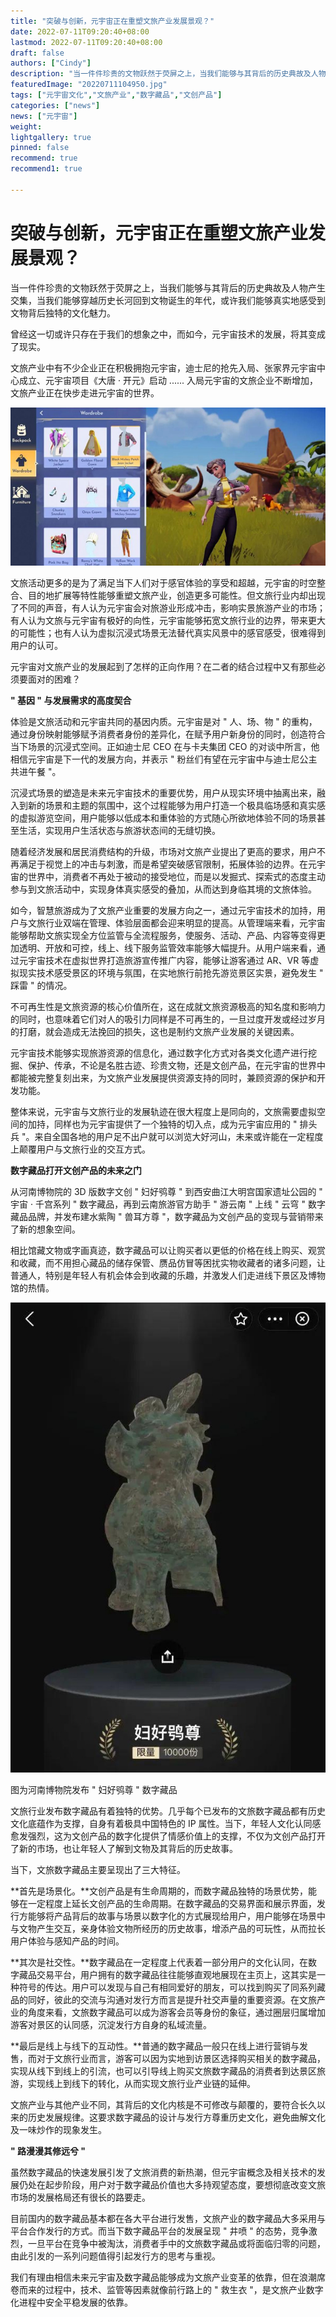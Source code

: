 ```yaml
---
title: "突破与创新，元宇宙正在重塑文旅产业发展景观？"
date: 2022-07-11T09:20:40+08:00
lastmod: 2022-07-11T09:20:40+08:00
draft: false
authors: ["Cindy"]
description: "当一件件珍贵的文物跃然于荧屏之上，当我们能够与其背后的历史典故及人物产生交集，当我们能够穿越历史长河回到文物诞生的年代，或许我们能够真实地感受到文物背后独特的文化魅力"
featuredImage: "20220711104950.jpg"
tags: ["元宇宙文化","文旅产业","数字藏品","文创产品"]
categories: ["news"]
news: ["元宇宙"]
weight: 
lightgallery: true
pinned: false
recommend: true
recommend1: true

---
```


# 突破与创新，元宇宙正在重塑文旅产业发展景观？

当一件件珍贵的文物跃然于荧屏之上，当我们能够与其背后的历史典故及人物产生交集，当我们能够穿越历史长河回到文物诞生的年代，或许我们能够真实地感受到文物背后独特的文化魅力。

曾经这一切或许只存在于我们的想象之中，而如今，元宇宙技术的发展，将其变成了现实。

文旅产业中有不少企业正在积极拥抱元宇宙，迪士尼的抢先入局、张家界元宇宙中心成立、元宇宙项目《大唐 · 开元》启动 ...... 入局元宇宙的文旅企业不断增加，文旅产业正在快步走进元宇宙的世界。

![img](20220711104950.jpg)

文旅活动更多的是为了满足当下人们对于感官体验的享受和超越，元宇宙的时空整合、目的地扩展等特性能够重塑文旅产业，创造更多可能性。但文旅行业内却出现了不同的声音，有人认为元宇宙会对旅游业形成冲击，影响实景旅游产业的市场；有人认为文旅与元宇宙有极好的向性，元宇宙能够拓宽文旅行业的边界，带来更大的可能性；也有人认为虚拟沉浸式场景无法替代真实风景中的感官感受，很难得到用户的认可。

元宇宙对文旅产业的发展起到了怎样的正向作用？在二者的结合过程中又有那些必须要面对的困难？

**" 基因 " 与发展需求的高度契合**

体验是文旅活动和元宇宙共同的基因内质。元宇宙是对 " 人、场、物 " 的重构，通过身份映射能够赋予消费者身份的差异化，在赋予用户新身份的同时，创造符合当下场景的沉浸式空间。正如迪士尼 CEO 在与卡夫集团 CEO 的对谈中所言，他相信元宇宙是下一代的发展方向，并表示 " 粉丝们有望在元宇宙中与迪士尼公主共进午餐 "。

沉浸式场景的塑造是未来元宇宙技术的重要优势，用户从现实环境中抽离出来，融入到新的场景和主题的氛围中，这个过程能够为用户打造一个极具临场感和真实感的虚拟游览空间，用户能够以低成本和重体验的方式随心所欲地体验不同的场景甚至生活，实现用户生活状态与旅游状态间的无缝切换。

随着经济发展和居民消费结构的升级，市场对文旅产业提出了更高的要求，用户不再满足于视觉上的冲击与刺激，而是希望突破感官限制，拓展体验的边界。在元宇宙的世界中，消费者不再处于被动的接受地位，而是以发掘式、探索式的态度主动参与到文旅活动中，实现身体真实感受的叠加，从而达到身临其境的文旅体验。

如今，智慧旅游成为了文旅产业重要的发展方向之一，通过元宇宙技术的加持，用户与文旅行业双端在管理、体验层面都会迎来明显的提高。从管理端来看，元宇宙能够帮助文旅实现全方位监管与全流程服务，使服务、活动、产品、内容等变得更加透明、开放和可控，线上、线下服务监管效率能够大幅提升。从用户端来看，通过元宇宙技术在虚拟世界打造旅游宣传推广内容，能够让游客通过 AR、VR 等虚拟现实技术感受景区的环境与氛围，在实地旅行前抢先游览景区实景，避免发生 " 踩雷 " 的情况。

不可再生性是文旅资源的核心价值所在，这在成就文旅资源极高的知名度和影响力的同时，也意味着它们对人的吸引力同样是不可再生的，一旦过度开发或经过岁月的打磨，就会造成无法挽回的损失，这也是制约文旅产业发展的关键因素。

元宇宙技术能够实现旅游资源的信息化，通过数字化方式对各类文化遗产进行挖掘、保护、传承，不论是名胜古迹、珍贵文物，还是文创产品，在元宇宙的世界中都能被完整复刻出来，为文旅产业发展提供资源支持的同时，兼顾资源的保护和开发功能。

整体来说，元宇宙与文旅行业的发展轨迹在很大程度上是同向的，文旅需要虚拟空间的加持，同样也为元宇宙提供了一个独特的切入点，成为元宇宙应用的 " 排头兵 "。来自全国各地的用户足不出户就可以浏览大好河山，未来或许能在一定程度上颠覆用户与文旅行业的交互方式。

**数字藏品打开文创产品的未来之门**

从河南博物院的 3D 版数字文创 " 妇好鸮尊 " 到西安曲江大明宫国家遗址公园的 " 宇宙 · 千宫系列 " 数字藏品，再到云南旅游官方助手 " 游云南 " 上线 " 云穹 " 数字藏品品牌，并发布建水紫陶 " 兽耳方尊 "，数字藏品为文创产品的变现与营销带来了新的想象空间。

相比馆藏文物或字画真迹，数字藏品可以让购买者以更低的价格在线上购买、观赏和收藏，而不用担心藏品的储存保管、赝品仿冒等困扰实物收藏者的诸多问题，让普通人，特别是年轻人有机会体会到收藏的乐趣，并激发人们走进线下景区及博物馆的热情。

![img](20220711105014.jpg)

图为河南博物院发布 " 妇好鸮尊 " 数字藏品



文旅行业发布数字藏品有着独特的优势。几乎每个已发布的文旅数字藏品都有历史文化底蕴作为支撑，自身有着极具中国特色的 IP 属性。当下，年轻人文化认同感愈发强烈，这为文创产品的数字化提供了情感价值上的支撑，不仅为文创产品打开了新的市场，也让年轻人了解到文物及其背后的历史故事。

当下，文旅数字藏品主要呈现出了三大特征。

**首先是场景化。**文创产品是有生命周期的，而数字藏品独特的场景优势，能够在一定程度上延长文创产品的生命周期。在数字藏品的交易界面和展示界面，发行方能够将产品背后的故事与场景以数字化的方式展现给用户，用户能够在场景中与文物产生交互，亲身体验文物所经历的历史故事，增添产品的可玩性，从而拉长用户体验与感知产品的时间。

**其次是社交性。**数字藏品在一定程度上代表着一部分用户的文化认同，在数字藏品交易平台，用户拥有的数字藏品往往能够直观地展现在主页上，这其实是一种符号的传达。用户可以发现与自己有相同爱好的朋友，可以找到购买了同系列藏品的同好，彼此的交流与沟通对发行方而言是提升社交声量的重要资源。在文旅产业的角度来看，文旅数字藏品可以成为游客会员等身份的象征，通过圈层归属增加游客对景区的认同感，沉淀发行方自身的私域流量。

**最后是线上与线下的互动性。**普通的数字藏品一般只在线上进行营销与发售，而对于文旅行业而言，游客可以因为实地到访景区选择购买相关的数字藏品，实现从线下到线上的引流，也可以引导线上购买文旅数字藏品的消费者到达景区旅游，实现线上到线下的转化，从而实现文旅行业产业链的延伸。

文旅产业与其他产业不同，其背后的文化内核是不可修改与颠覆的，要符合长久以来的历史发展规律。这要求数字藏品的设计与发行方尊重历史文化，避免曲解文化及一味炒作的现象发生。

**" 路漫漫其修远兮 "**

虽然数字藏品的快速发展引发了文旅消费的新热潮，但元宇宙概念及相关技术的发展仍处在起步阶段，用户对于数字藏品价值也大多持观望态度，要想彻底改变文旅市场的发展格局还有很长的路要走。

目前国内的数字藏品基本都在各大平台进行发售，文旅产业的数字藏品大多采用与平台合作发行的方式。而当下数字藏品平台的发展呈现 " 井喷 " 的态势，竞争激烈，一旦平台在竞争中被淘汰，消费者手中的文旅数字藏品或将面临归零的问题，由此引发的一系列问题值得引起发行方的思考与重视。

我们有理由相信未来元宇宙及数字藏品能够成为文旅产业变革的依靠，但在浪潮席卷而来的过程中，技术、监管等因素就像前行路上的 " 救生衣 "，是文旅产业数字化进程中安全平稳发展的依靠。